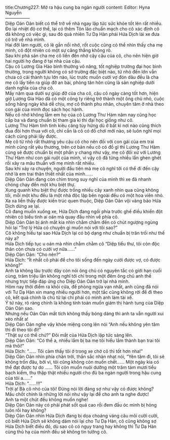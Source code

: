 title:Chương227: Mở ra hậu cung ba ngàn người
content:
Editor: Hyna Nguyễn<br>—————–<br>Diệp Oản Oản biết có thể trở về nhà ngay lập tức sức khỏe tốt lên rất nhiều.<br>Đo lại nhiệt độ cơ thể, lại có thêm Tôn lão chuẩn mạch cho cô xác định cô đã không có việc gì, sau đó quả nhiên Tư Dạ Hàn phái Hứa Dịch lái xe đưa cô trở về nhà mình.<br>Hai đời làm người, có lẽ gần nổi nhớ, rốt cuộc cũng có thể nhìn thấy cha mẹ mình, cô đột nhiên có một sự căng thẳng không rõ.<br>Sau khi phá sản cha mẹ cô liền đến nhờ cậy cậu của cô, cho nên hiện giờ hai người họ đang ở tại nhà của cậu.<br>Cậu cô Lương Gia Hào bình thường vô năng, tốt nghiệp trường đại học bình thường, trong người không có sở trường đặc biệt nào, từ nhỏ đến lớn vẫn chưa có cái thành tựu lớn nào, lúc trước muốn cưới vợ đón dâu đều là cha mẹ cô lấy tiền ra giúp đỡ an bài, phòng tân hôn cũng là sản nghiệp dưới danh nghĩa của cha cô.<br>Mấy năm qua dưới sự giúp đỡ của cha cô, cậu cô ngày càng tốt hơn, hiện giờ Lương Gia Hào đã có một công ty riêng trở thành một ông chủ nhỏ, cuộc sống hằng ngày khá dễ chịu, mợ cô thành phu nhân, chuyên tâm ở nhà theo con gái của mình đọc sách học hành.<br>Nếu cô nhớ không lầm em họ của cô Lương Thư Hàm năm nay cũng học cấp ba và đang chuẩn bị tham gia kì thi đại học giống như cô.<br>Lương Thư Hàm tính tình kiêu căng tùy hứng dù ở bất kì nơi nào cũng thích đua đòi hơn thua với cô, chỉ cần là cô có đồ chơi mới nào, sẽ luôn nghĩ mọi cách cũng phải lấy được.<br>Mẹ cô từ nhỏ rất thương yêu cậu cô cho nên đối với con gái của em trai mình cũng rất yêu thương, trên cơ bản nếu cô có đồ gì thì Lương Thư Hàm cũng sẽ được chuẩn bị một phần y chang như vậy, mẹ cô đối xử với Lương Thư Hàm như con gái ruột của mình, vì vậy cô đã từng nhiều lần ghen ghét rồi xảy ra mâu thuẫn với mẹ mình rất nhiều.<br>Sau khi xảy ra chuyện, người đầu tiên mà mẹ cô nghĩ tới có thể đi đến cậy nhờ là em trai thân thiết nhất của mình……<br>Diệp Oản Oản đang còn chìm trong suy nghĩ của mình thì xe đã nhanh chóng chạy đến một khu biệt thự.<br>Xung quanh khu biệt thự được trồng nhiều cây xanh nhìn qua cũng không tồi, mỗi một khu đều là một nhà độc lập bên ngoài đều có một hoa viên nhỏ.<br>Xa xa liền thấy được kiến trúc quen thuộc, Diệp Oản Oản vội vàng bảo Hứa Dịch dừng xe lại.<br>Cô đang muốn xuống xe, Hứa Dịch đang ngồi phía trước ghế điều khiển đột nhiên có biểu tình ai oán mà quay đầu nhìn về phía cô.<br>Diệp Oản Oản bị ánh mắt kia nhìn chằm chằm đến có chút ngượng ngùng hỏi lại “Trợ lý Hứa có chuyện gì muốn nói với tôi sao?”<br>Cô không hiểu tại sao Hứa Dịch lại có bộ dạng như chuẩn bị trăn trối như thế này a?<br>Hứa Dịch tiếp tục u oán mà nhìn chằm chằm cô “Diệp tiểu thư, tôi còn độc thân còn chưa có cưới vợ nữa……”<br>Diệp Oản Oản: “Cho nên?”<br>Hứa Dịch: “Ít nhất cô phải để cho tôi sống đến ngày cưới được vợ, có được không?”<br>Anh ta không lâu trước đây còn nói ông chủ có nguyên tắc có giới hạn cuối cùng, trăm triệu lần không nghĩ tới chỉ trong một đêm ông chủ anh thế nhưng trực tiếp đáp ứng cho Diệp Oản Oản trở lại nhà mình.<br>Hôm nay thời điểm ra khỏi cửa, để phòng ngừa vạn nhất, anh cũng đã nói với Tư Dạ Hàn xin mang nhiều người hơn, một tấc cũng không rời để đi theo cô, kết quả chính là chủ tử lại chỉ phái có mình anh làm tài xế.<br>Ý tứ này, rõ ràng chính là không tính toán muốn giám thị hành tung của Diệp Oản Oản sao.<br>Nhưng nếu Oản Oản mất tích không thấy bóng dáng thì anh ta vẫn người xui xẻo nhất a!<br>Diệp Oản Oản nghe vậy khóe miệng cong lên nói “Anh nếu không yên tâm thì đi theo tôi đi!”<br>“Thật sự có thể chứ?” Đôi mắt của Hứa Dịch lập tức sáng lên.<br>Diệp Oản Oản: “Có thể a, nhiều lắm bị ba mẹ tôi hiểu lầm thành bạn trai tôi mà thôi!”<br>Hứa Dịch: “…… Tôi cảm thấy tôi ở trong xe chờ cô thì tốt hơn nha!”<br>Diệp Oản Oản nhìn phía chân trời, thần sắc nhàn nhạt nói, “Yên tâm đi, tôi sẽ không trốn đâu, bởi vì, tôi cũng không còn muốn chết…… Một ngày kia có thể đạt được tự do …… Tôi còn muốn nuôi dưỡng một trăm tám mươi tiểu bạch kiểm, thu thập thật nhiều người cho đủ ba ngàn người trong hậu cung của tôi a……”<br>Hứa Dịch: “……!!!”<br>Trời ạ! Bà cô nhỏ của tôi! Đừng nói lời đáng sợ như vậy có được không?<br>Mấu chốt chính là những lời nói như vậy lại để cho anh ta nghe được!<br>Anh ta một chút đều không muốn nghe!<br>Diệp Oản Oản này có phải phát sốt quá cao rồi đem đầu óc mình bị hỏng luôn rồi hay không?<br>Diệp Oản Oản nhìn Hứa Dịch đang bị dọa choáng váng câu môi cười cười, cô biết Hứa Dịch sẽ không dám nói lại cho Tư Dạ Hàn, cô cũng không sợ Hứa Dịch biết điều đó, dù sao cô có ngụy trang hay không thì Tư Dạ Hàn cùng thủ hạ của mình đều sẽ không tin tưởng cô.